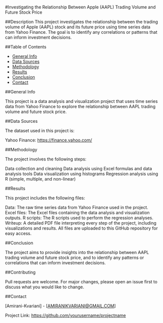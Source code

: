 #Investigating the Relationship Between Apple (AAPL) Trading Volume and Future Stock Price

##Description
This project investigates the relationship between the trading volume of Apple (AAPL) stock and its future price using time series data from Yahoo Finance. The goal is to identify any correlations or patterns that can inform investment decisions.

##Table of Contents

- [General Info](#general-info)
- [Data Sources](#data-sources)
- [Methodology](#methodology)
- [Results](#results)
- [Conclusion](#conclusion)
- [Contact](#contact)


##General Info

This project is a data analysis and visualization project that uses time series data from Yahoo Finance to explore the relationship between AAPL trading volume and future stock price.

##Data Sources

The dataset used in this project is:

Yahoo Finance: https://finance.yahoo.com/

##Methodology

The project involves the following steps:

Data collection and cleaning
Data analysis using Excel formulas and data analysis tools
Data visualization using histograms
Regression analysis using R (simple, multiple, and non-linear)

##Results

This project includes the following files:

Data: The raw time series data from Yahoo Finance used in the project.
Excel files: The Excel files containing the data analysis and visualization outputs.
R scripts: The R scripts used to perform the regression analyses.
Writeup: A detailed PDF file interpreting every step of the project, including visualizations and results.
All files are uploaded to this GitHub repository for easy access.

##Conclusion

The project aims to provide insights into the relationship between AAPL trading volume and future stock price, and to identify any patterns or correlations that can inform investment decisions.

##Contributing

Pull requests are welcome. For major changes, please open an issue first to discuss what you would like to change.

##Contact

[Amirani-Kvariani] - [AMIRANIKVARIANI@GMAIL.COM]

Project Link: https://github.com/yourusername/projectname
